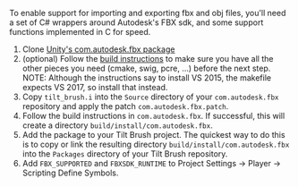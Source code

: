 To enable support for importing and exporting fbx and obj files, you'll
need a set of C# wrappers around Autodesk's FBX sdk, and some support
functions implemented in C for speed.

1. Clone [Unity's com.autodesk.fbx package](https://github.com/Unity-Technologies/com.autodesk.fbx)
1. (optional) Follow the
   [build instructions](https://github.com/Unity-Technologies/com.autodesk.fbx/blob/master/README.md)
   to make sure you have all the other pieces you need (cmake, swig, pcre, ...)
   before the next step. NOTE: Although the instructions say to install VS 2015,
   the makefile expects VS 2017, so install that instead.
1. Copy `tilt_brush.i` into the `Source` directory of your `com.autodesk.fbx`
   repository and apply the patch `com.autodesk.fbx.patch`.
1. Follow the build instructions in `com.autodesk.fbx`. If successful, this
   will create a directory `build/install/com.autodesk.fbx`.
1. Add the package to your Tilt Brush project. The quickest way to do this
   is to copy or link the resulting directory `build/install/com.autodesk.fbx`
   into the `Packages` directory of your Tilt Brush repository.
1. Add `FBX_SUPPORTED` and `FBXSDK_RUNTIME` to Project Settings -> Player -> Scripting Define
   Symbols.
